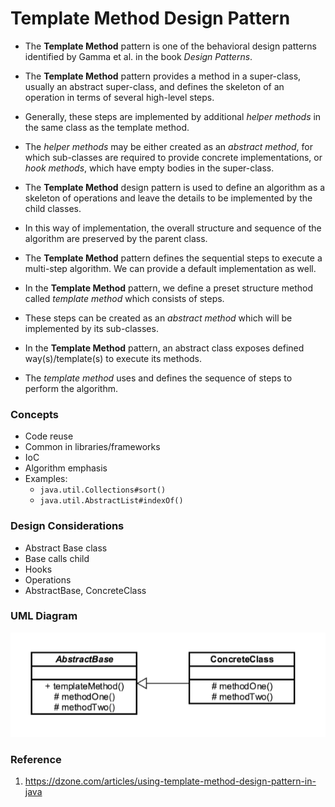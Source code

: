 # Template Method Design Pattern

* The **Template Method** pattern is one of the behavioral design patterns identified by Gamma et al. in the book _Design Patterns_.

* The **Template Method** pattern provides a method in a super-class, usually an abstract super-class, and defines the
skeleton of an operation in terms of several high-level steps.

* Generally, these steps are implemented by additional _helper methods_ in the same class as the template method.

* The _helper methods_ may be either created as an _abstract method_, for which sub-classes are required to provide concrete
implementations, or _hook methods_, which have empty bodies in the super-class.

* The **Template Method** design pattern is used to define an algorithm as a skeleton of operations and leave the details
to be implemented by the child classes.

* In this way of implementation, the overall structure and sequence of the algorithm are preserved by the parent class.

* The **Template Method** pattern defines the sequential steps to execute a multi-step algorithm.
We can provide a default implementation as well.

* In the **Template Method** pattern, we define a preset structure method called _template method_ which consists of steps.

* These steps can be created as an _abstract method_ which will be implemented by its sub-classes.

* In the **Template Method** pattern, an abstract class exposes defined way(s)/template(s) to execute its methods.

* The _template method_ uses and defines the sequence of steps to perform the algorithm.

### Concepts

* Code reuse
* Common in libraries/frameworks
* IoC
* Algorithm emphasis
* Examples:
    * `java.util.Collections#sort()`
    * `java.util.AbstractList#indexOf()`

### Design Considerations

* Abstract Base class
* Base calls child
* Hooks
* Operations
* AbstractBase, ConcreteClass

### UML Diagram

![uml diagram](../../../../../../../../.github/uploads/uml/template.png)

### Reference

1. https://dzone.com/articles/using-template-method-design-pattern-in-java